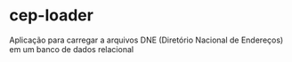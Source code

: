 # cep-loader
Aplicação para carregar a arquivos DNE (Diretório Nacional de Endereços) em um banco de dados relacional
